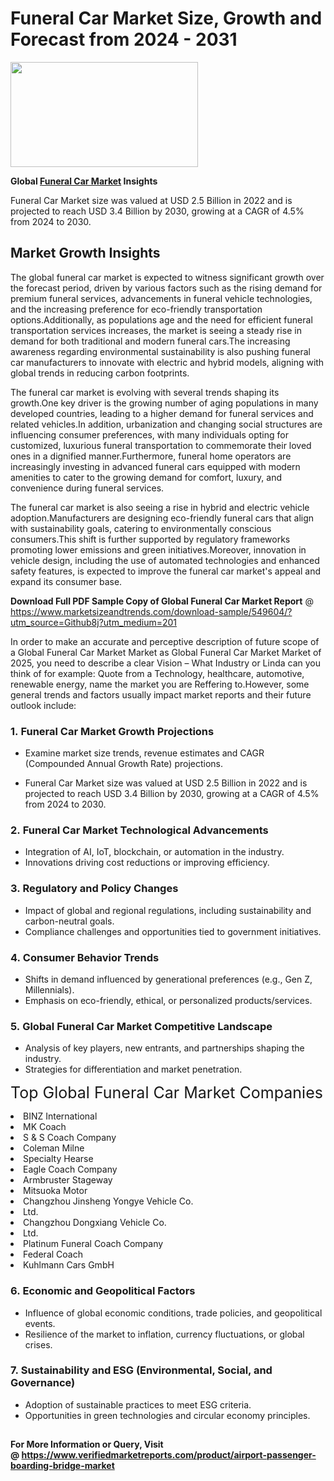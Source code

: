 <H1>Funeral Car Market Size, Growth and Forecast from 2024 - 2031</H1><img class="aligncenter size-medium wp-image-584254" src="https://thirdeyenews.in/wp-content/uploads/2024/09/Global-Market-Research-300x168.jpeg" alt="" width="300" height="168" /><p><strong>Global&nbsp;<a href="https://www.marketsizeandtrends.com/download-sample/549604/?utm_source=Github8j?utm_medium=201">Funeral Car Market</a> Insights</strong></p><p>Funeral Car Market size was valued at USD 2.5 Billion in 2022 and is projected to reach USD 3.4 Billion by 2030, growing at a CAGR of 4.5% from 2024 to 2030.</p><p><h2>Market Growth Insights</h2> <p>The global funeral car market is expected to witness significant growth over the forecast period, driven by various factors such as the rising demand for premium funeral services, advancements in funeral vehicle technologies, and the increasing preference for eco-friendly transportation options.Additionally, as populations age and the need for efficient funeral transportation services increases, the market is seeing a steady rise in demand for both traditional and modern funeral cars.The increasing awareness regarding environmental sustainability is also pushing funeral car manufacturers to innovate with electric and hybrid models, aligning with global trends in reducing carbon footprints.</p> <p>The funeral car market is evolving with several trends shaping its growth.One key driver is the growing number of aging populations in many developed countries, leading to a higher demand for funeral services and related vehicles.In addition, urbanization and changing social structures are influencing consumer preferences, with many individuals opting for customized, luxurious funeral transportation to commemorate their loved ones in a dignified manner.Furthermore, funeral home operators are increasingly investing in advanced funeral cars equipped with modern amenities to cater to the growing demand for comfort, luxury, and convenience during funeral services.</p> <p>The funeral car market is also seeing a rise in hybrid and electric vehicle adoption.Manufacturers are designing eco-friendly funeral cars that align with sustainability goals, catering to environmentally conscious consumers.This shift is further supported by regulatory frameworks promoting lower emissions and green initiatives.Moreover, innovation in vehicle design, including the use of automated technologies and enhanced safety features, is expected to improve the funeral car market's appeal and expand its consumer base.</p> <p><span class=""><strong>Download Full PDF Sample Copy of Global Funeral Car Market Report</strong> @ <a href="https://www.marketsizeandtrends.com/download-sample/549604/?utm_source=Github8j?utm_medium=201" target="_blank">https://www.marketsizeandtrends.com/download-sample/549604/?utm_source=Github8j?utm_medium=201</a></span></p><p>In order to make an accurate and perceptive description of future scope of a Global&nbsp;Funeral Car Market Market as Global&nbsp;Funeral Car Market Market of 2025, you need to describe a clear Vision &ndash; What Industry or Linda can you think of for example: Quote from a Technology, healthcare, automotive, renewable energy, name the market you are Reffering to.However, some general trends and factors usually impact market reports and their future outlook include:</p><h3>1.&nbsp;<strong>Funeral Car Market Growth Projections</strong></h3><ul><li>Examine market size trends, revenue estimates and CAGR (Compounded Annual Growth Rate) projections.</li><li><p>Funeral Car Market size was valued at USD 2.5 Billion in 2022 and is projected to reach USD 3.4 Billion by 2030, growing at a CAGR of 4.5% from 2024 to 2030.</p></li></ul><h3>2.&nbsp;<strong>Funeral Car Market Technological Advancements</strong></h3><ul><li>Integration of AI, IoT, blockchain, or automation in the industry.</li><li>Innovations driving cost reductions or improving efficiency.</li></ul><h3>3.&nbsp;<strong>Regulatory and Policy Changes</strong></h3><ul><li>Impact of global and regional regulations, including sustainability and carbon-neutral goals.</li><li>Compliance challenges and opportunities tied to government initiatives.</li></ul><h3>4.&nbsp;<strong>Consumer Behavior Trends</strong></h3><ul><li>Shifts in demand influenced by generational preferences (e.g., Gen Z, Millennials).</li><li>Emphasis on eco-friendly, ethical, or personalized products/services.</li></ul><h3>5.&nbsp;<strong>Global Funeral Car Market Competitive Landscape</strong></h3><ul><li>Analysis of key players, new entrants, and partnerships shaping the industry.</li><li>Strategies for differentiation and market penetration.</li></ul><p data-pm-slice="1 1 []"><span style="color: inherit; font-family: inherit; font-size: 25px;">Top Global Funeral Car Market Companies</span></p><div class="" data-test-id=""><p><li>BINZ International</li><li> MK Coach</li><li> S & S Coach Company</li><li> Coleman Milne</li><li> Specialty Hearse</li><li> Eagle Coach Company</li><li> Armbruster Stageway</li><li> Mitsuoka Motor</li><li> Changzhou Jinsheng Yongye Vehicle Co.</li><li> Ltd.</li><li> Changzhou Dongxiang Vehicle Co.</li><li> Ltd.</li><li> Platinum Funeral Coach Company</li><li> Federal Coach</li><li> Kuhlmann Cars GmbH</li></p></div><h3>6.&nbsp;<strong>Economic and Geopolitical Factors</strong></h3><ul><li>Influence of global economic conditions, trade policies, and geopolitical events.</li><li>Resilience of the market to inflation, currency fluctuations, or global crises.</li></ul><h3>7.&nbsp;<strong>Sustainability and ESG (Environmental, Social, and Governance)</strong></h3><ul><li>Adoption of sustainable practices to meet ESG criteria.</li><li>Opportunities in green technologies and circular economy principles.</li></ul><h2><strong style="font-size: 14px;">For More Information or Query, Visit @&nbsp;</strong><a style="background-color: #ffffff; font-size: 14px;" href="https://www.marketsizeandtrends.com/report/funeral-car-market/" target="_blank">https://www.verifiedmarketreports.com/product/airport-passenger-boarding-bridge-market</a></h2>